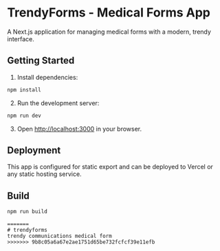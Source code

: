 # TrendyForms - Medical Forms App

A Next.js application for managing medical forms with a modern, trendy interface.

## Getting Started

1. Install dependencies:
```bash
npm install
```

2. Run the development server:
```bash
npm run dev
```

3. Open [http://localhost:3000](http://localhost:3000) in your browser.

## Deployment

This app is configured for static export and can be deployed to Vercel or any static hosting service.

## Build

```bash
npm run build
```
```
=======
# trendyforms
trendy communications medical form
>>>>>>> 9b8c05a6a67e2ae1751d65be732fcfcf39e11efb
